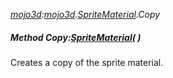 _[mojo3d](../../modules/mojo3d/mojo3d-module.md):[mojo3d](../../modules/mojo3d/mojo3d-module.md).[SpriteMaterial](../../modules/mojo3d/mojo3d-spritematerial.md).Copy_
##### Method Copy:[SpriteMaterial](../../modules/mojo3d/mojo3d-spritematerial.md)(  )
Creates a copy of the sprite material.
